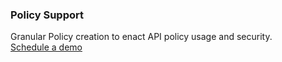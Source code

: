 ### Policy Support

<div class="apiboss-carousel-text">
Granular Policy creation to enact API policy usage and security.
</div>

<div markdown="1">
<div class="apiboss-schedule-button" markdown="1">
<a href="/company/product-inquiries">Schedule a demo</a>
</div>
</div>